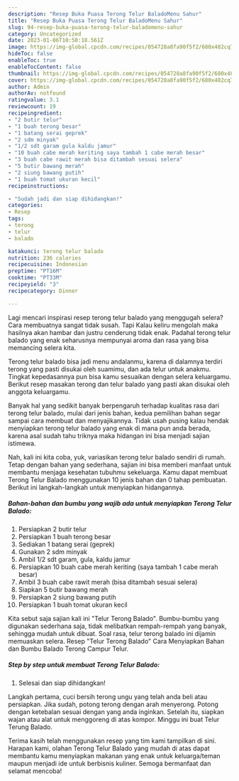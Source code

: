 ```yaml
---
description: "Resep Buka Puasa Terong Telur BaladoMenu Sahur"
title: "Resep Buka Puasa Terong Telur BaladoMenu Sahur"
slug: 94-resep-buka-puasa-terong-telur-baladomenu-sahur
category: Uncategorized
date: 2023-01-06T10:50:18.561Z
image: https://img-global.cpcdn.com/recipes/054728a8fa90f5f2/680x482cq70/terong-telur-balado-foto-resep-utama.jpg
hideToc: false
enableToc: true
enableTocContent: false
thumbnail: https://img-global.cpcdn.com/recipes/054728a8fa90f5f2/680x482cq70/terong-telur-balado-foto-resep-utama.jpg
cover: https://img-global.cpcdn.com/recipes/054728a8fa90f5f2/680x482cq70/terong-telur-balado-foto-resep-utama.jpg
author: Admin
authorAv: notfound
ratingvalue: 3.1
reviewcount: 19
recipeingredient:
- "2 butir telur"
- "1 buah terong besar"
- "1 batang serai geprek"
- "2 sdm minyak"
- "1/2 sdt garam gula kaldu jamur"
- "10 buah cabe merah keriting saya tambah 1 cabe merah besar"
- "3 buah cabe rawit merah bisa ditambah sesuai selera"
- "5 butir bawang merah"
- "2 siung bawang putih"
- "1 buah tomat ukuran kecil"
recipeinstructions:

- "Sudah jadi dan siap dihidangkan!"
categories:
- Resep
tags:
- terong
- telur
- balado

katakunci: terong telur balado 
nutrition: 236 calories
recipecuisine: Indonesian
preptime: "PT16M"
cooktime: "PT33M"
recipeyield: "3"
recipecategory: Dinner

---
```



Lagi mencari inspirasi resep terong telur balado yang menggugah selera? Cara membuatnya sangat tidak susah. Tapi Kalau keliru mengolah maka hasilnya akan hambar dan justru cenderung tidak enak. Padahal terong telur balado yang enak seharusnya mempunyai aroma dan rasa yang bisa memancing selera kita.


Terong telur balado bisa jadi menu andalanmu, karena di dalamnya terdiri terong yang pasti disukai oleh suamimu, dan ada telur untuk anakmu. Tingkat kepedasannya pun bisa kamu sesuaikan dengan selera keluargamu. Berikut resep masakan terong dan telur balado yang pasti akan disukai oleh anggota keluargamu.

Banyak hal yang sedikit banyak berpengaruh terhadap kualitas rasa dari terong telur balado, mulai dari jenis bahan, kedua pemilihan bahan segar sampai cara membuat dan menyajikannya. Tidak usah pusing kalau hendak menyiapkan terong telur balado yang enak di mana pun anda berada, karena asal sudah tahu triknya maka hidangan ini bisa menjadi sajian istimewa.


Nah, kali ini kita coba, yuk, variasikan terong telur balado sendiri di rumah. Tetap dengan bahan yang sederhana, sajian ini bisa memberi manfaat untuk membantu menjaga kesehatan tubuhmu sekeluarga. Kamu dapat membuat Terong Telur Balado menggunakan 10 jenis bahan dan 0 tahap pembuatan. Berikut ini langkah-langkah untuk menyiapkan hidangannya.

<!--inarticleads1-->

##### Bahan-bahan dan bumbu yang wajib ada untuk menyiapkan Terong Telur Balado:

1. Persiapkan 2 butir telur
1. Persiapkan 1 buah terong besar
1. Sediakan 1 batang serai (geprek)
1. Gunakan 2 sdm minyak
1. Ambil 1/2 sdt garam, gula, kaldu jamur
1. Persiapkan 10 buah cabe merah keriting (saya tambah 1 cabe merah besar)
1. Ambil 3 buah cabe rawit merah (bisa ditambah sesuai selera)
1. Siapkan 5 butir bawang merah
1. Persiapkan 2 siung bawang putih
1. Persiapkan 1 buah tomat ukuran kecil


Kita sebut saja sajian kali ini &#34;Telur Terong Balado&#34;. Bumbu-bumbu yang digunakan sederhana saja, tidak melibatkan rempah-rempah yang banyak, sehingga mudah untuk dibuat. Soal rasa, telur terong balado ini dijamin memuaskan selera. Resep &#34;Telur Terong Balado&#34; Cara Menyiapkan Bahan dan Bumbu Balado Terong Campur Telur. 

<!--inarticleads2-->

##### Step by step untuk membuat Terong Telur Balado:


1. Selesai dan siap dihidangkan!

Langkah pertama, cuci bersih terong ungu yang telah anda beli atau persiapkan. Jika sudah, potong terong dengan arah menyerong. Potong dengan ketebalan sesuai dengan yang anda inginkan. Setelah itu, siapkan wajan atau alat untuk menggoreng di atas kompor. Minggu ini buat Telur Terung Balado. 

Terima kasih telah menggunakan resep yang tim kami tampilkan di sini. Harapan kami, olahan Terong Telur Balado yang mudah di atas dapat membantu kamu menyiapkan makanan yang enak untuk keluarga/teman maupun menjadi ide untuk berbisnis kuliner. Semoga bermanfaat dan selamat mencoba!
